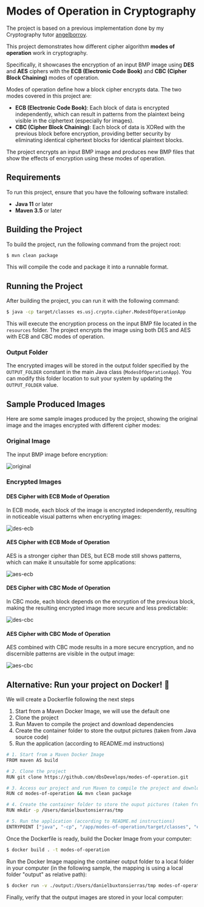 # Modes of Operation in Cryptography

The project is based on a previous implementation done by my Cryptography tutor [angelborroy](https://github.com/angelborroy).

This project demonstrates how different cipher algorithm **modes of operation** work in cryptography. 

Specifically, it showcases the encryption of an input BMP image using **DES** and **AES** ciphers with the **ECB (Electronic Code Book)** and **CBC (Cipher Block Chaining)** modes of operation.

Modes of operation define how a block cipher encrypts data. The two modes covered in this project are:

- **ECB (Electronic Code Book)**: Each block of data is encrypted independently, which can result in patterns from the plaintext being visible in the ciphertext (especially for images).
- **CBC (Cipher Block Chaining)**: Each block of data is XORed with the previous block before encryption, providing better security by eliminating identical ciphertext blocks for identical plaintext blocks.

The project encrypts an input BMP image and produces new BMP files that show the effects of encryption using these modes of operation.

## Requirements

To run this project, ensure that you have the following software installed:
- **Java 11** or later
- **Maven 3.5** or later

## Building the Project

To build the project, run the following command from the project root:

```bash
$ mvn clean package
```

This will compile the code and package it into a runnable format.

## Running the Project

After building the project, you can run it with the following command:

```bash
$ java -cp target/classes es.usj.crypto.cipher.ModesOfOperationApp
```

This will execute the encryption process on the input BMP file located in the `resources` folder. The project encrypts the image using both DES and AES with ECB and CBC modes of operation.

### Output Folder

The encrypted images will be stored in the output folder specified by the `OUTPUT_FOLDER` constant in the main Java class (`ModesOfOperationApp`). You can modify this folder location to suit your system by updating the `OUTPUT_FOLDER` value.

## Sample Produced Images

Here are some sample images produced by the project, showing the original image and the images encrypted with different cipher modes:

### Original Image

The input BMP image before encryption:

![original](src/main/resources/logo-usj.bmp)

### Encrypted Images

#### DES Cipher with ECB Mode of Operation

In ECB mode, each block of the image is encrypted independently, resulting in noticeable visual patterns when encrypting images:

![des-ecb](src/main/resources/generated-images/logo-usj-DES-ECB.bmp)

#### AES Cipher with ECB Mode of Operation

AES is a stronger cipher than DES, but ECB mode still shows patterns, which can make it unsuitable for some applications:

![aes-ecb](src/main/resources/generated-images/logo-usj-AES-ECB.bmp)

#### DES Cipher with CBC Mode of Operation

In CBC mode, each block depends on the encryption of the previous block, making the resulting encrypted image more secure and less predictable:

![des-cbc](src/main/resources/generated-images/logo-usj-DES-CBC.bmp)

#### AES Cipher with CBC Mode of Operation

AES combined with CBC mode results in a more secure encryption, and no discernible patterns are visible in the output image:

![aes-cbc](src/main/resources/generated-images/logo-usj-AES-CBC.bmp)

## Alternative: Run your project on Docker! 🐳

We will create a Dockerfile following the next steps
1. Start from a Maven Docker Image, we will use the default one
2. Clone the project
3. Run Maven to compile the project and download dependencies
4. Create the container folder to store the output pictures (taken from Java source code)
5. Run the application (according to README.md instructions)

```bash
# 1. Start from a Maven Docker Image
FROM maven AS build

# 2. Clone the project
RUN git clone https://github.com/dbsDevelops/modes-of-operation.git

# 3. Access our project and run Maven to compile the project and download dependencies
RUN cd modes-of-operation && mvn clean package

# 4. Create the container folder to store the ouput pictures (taken from Java source code)
RUN mkdir -p /Users/danielbuxtonsierras/tmp 

# 5. Run the application (according to README.md instructions)
ENTRYPOINT ["java", "-cp", "/app/modes-of-operation/target/classes", "es.usj.crypto.cipher.ModesOfOperationApp"]
```

Once the Dockerfile is ready, build the Docker Image from your computer:
```bash
$ docker build . -t modes-of-operation
```

Run the Docker Image mapping the container output folder to a local folder in your computer (in the following sample, the mapping is using a local folder "output" as relative path):
```bash
$ docker run -v ./output:/Users/danielbuxtonsierras/tmp modes-of-operation
```

Finally, verify that the output images are stored in your local computer:
